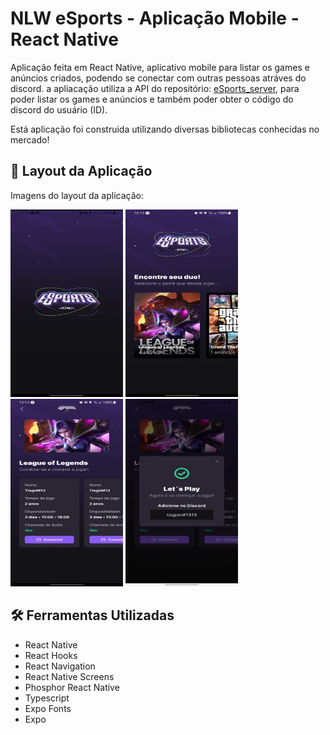 # NLW eSports - Aplicação Mobile - React Native

Aplicação feita em React Native, aplicativo mobile para listar os games e anúncios criados, podendo se conectar com outras pessoas atráves do discord. a apliacação utiliza a API do repositório: [eSports_server](https://github.com/TiagoM13/eSports_server), para poder listar os games e anúncios e também poder obter o código do discord do usuário (ID). 

Está aplicação foi construida utilizando diversas bibliotecas conhecidas no mercado!

## 📸 Layout da Aplicação 

  Imagens do layout da aplicação:

  <div>
    <img width="180px" height="300px" src="./assets/screen_splash.jpeg" alt="Splash" />
    <img width="180px" height="300px" src="./assets/screen_home.jpeg" alt="Tela Inicial" />
    <img width="180px" height="300px" src="./assets/screen_card.jpeg" alt="Tela de anúcio selecionado" />
    <img width="180px" height="300px" src="./assets/screen_dicordId.jpeg" alt="Modal com discord ID" />
  </div>

## 🛠️ Ferramentas Utilizadas

  - React Native
  - React Hooks
  - React Navigation
  - React Native Screens
  - Phosphor React Native
  - Typescript 
  - Expo Fonts
  - Expo
  
